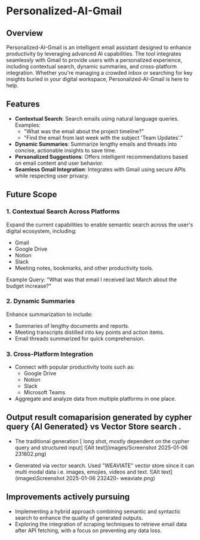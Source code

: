 # Personalized-AI-Gmail

## Overview
Personalized-AI-Gmail is an intelligent email assistant designed to enhance productivity by leveraging advanced AI capabilities. The tool integrates seamlessly with Gmail to provide users with a personalized experience, including contextual search, dynamic summaries, and cross-platform integration. Whether you're managing a crowded inbox or searching for key insights buried in your digital workspace, Personalized-AI-Gmail is here to help.

## Features
- **Contextual Search**: Search emails using natural language queries. Examples:
  - "What was the email about the project timeline?"
  - "Find the email from last week with the subject 'Team Updates'."
- **Dynamic Summaries**: Summarize lengthy emails and threads into concise, actionable insights to save time.
- **Personalized Suggestions**: Offers intelligent recommendations based on email content and user behavior.
- **Seamless Gmail Integration**: Integrates with Gmail using secure APIs while respecting user privacy.

## Future Scope
### 1. Contextual Search Across Platforms
Expand the current capabilities to enable semantic search across the user's digital ecosystem, including:
- Gmail
- Google Drive
- Notion
- Slack
- Meeting notes, bookmarks, and other productivity tools.

Example Query: "What was that email I received last March about the budget increase?"

### 2. Dynamic Summaries
Enhance summarization to include:
- Summaries of lengthy documents and reports.
- Meeting transcripts distilled into key points and action items.
- Email threads summarized for quick comprehension.

### 3. Cross-Platform Integration
- Connect with popular productivity tools such as:
  - Google Drive
  - Notion
  - Slack
  - Microsoft Teams
- Aggregate and analyze data from multiple platforms in one place.

## Output result comaparision generated by cypher query {AI Generated} vs Vector Store search .
- The traditional generation [ long shot, mostly dependent on the cypher query and structured input]
![Alt text](images/Screenshot 2025-01-06 231602.png)

- Generated via vector search. Used "WEAVIATE" vector store since it can multi modal data i.e. images, emojies, videos and text. 
![Alt text](images\Screenshot 2025-01-06 232420- weaviate.png)

## Improvements actively pursuing 
- Implementing a hybrid approach combining semantic and syntactic search to enhance the quality of generated outputs.
- Exploring the integration of scraping techniques to retrieve email data after API fetching, with a focus on preventing any data loss.
